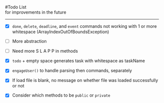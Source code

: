 #Todo List <br> for improvements in the future

---
- [x] `done`, `delete`, `deadline`, and `event` commands not working 
with 1 or more whitespace (ArrayIndexOutOfBoundsException)

- [ ] More abstraction

- [ ] Need more S L A P P in methods

- [x] `todo` + empty space generates task with whitespace as taskName

- [x] `engageUser()` to handle parsing then commands, separately

- [x] If load file is blank, no message on whether file was loaded 
    successfully or not

- [x] Consider which methods to be `public` or `private`
